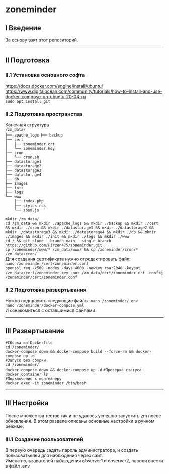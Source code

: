 # zoneminder  
## I Введение  
За основу взят этот репозиторий.  
  
***  
  
## II Подготовка  
### II.1 Установка основного софта  
https://docs.docker.com/engine/install/ubuntu/  
https://www.digitalocean.com/community/tutorials/how-to-install-and-use-docker-compose-on-ubuntu-20-04-ru  
`sudo apt install git`  
  
### II.2 Подготовка пространства  
Конечная структура  
`/zm_data/`  
`├── apache_logs` 
`├── backup`  
`├── cert`  
`│   ├── zoneminder.crt`  
`│   └── zoneminder.key`  
`├── cron`  
`│   └── cron.sh`  
`├── datastorage1`  
`├── datastorage2`  
`├── datastorage3`  
`├── datastorage4`  
`├── db`  
`├── images`  
`├── init`  
`├── logs`  
`└── www`  
`    ├── index.php`  
`    ├── styles.css`  
`    └── zoom.js`  
  
`mkdir /zm_data/`  
`cd /zm_data && mkdir ./apache_logs && mkdir ./backup && mkdir ./cert && mkdir ./cron && mkdir ./datastorage1 && mkdir ./datastorage2 && mkdir ./datastorage3 && mkdir ./datastorage4 && mkdir ./db && mkdir ./images && mkdir ./init && mkdir ./logs && mkdir ./www`  
`cd / && git clone --branch main --single-branch https://github.com/Firzen475/zoneminder.git`  
`cp /zoneminder/www/* /zm_data/www/ && cp /zoneminder/cron/* /zm_data/cron/`  
Для создания сертификата нужно отредактировать файл:  
`nano /zoneminder/cert/zoneminder.conf`  
`openssl req -x509 -nodes -days 4000 -newkey rsa:2048 -keyout /zm_data/cert/zoneminder.key -out /zm_data/cert/zoneminder.crt -config /zoneminder/cert/zoneminder.conf`  
  
### II.2 Подготовка развертывания
Нужно подправить следующие файлы:
`nano /zoneminder/.env`  
`nano /zoneminder/docker-compose.yml`  
И ознакомиться с оставшимися файлами  
  
***  

## III Развертывание  
`#Сборка из Dockerfile`  
`cd /zoneminder/`  
`docker-compose down && docker-compose build --force-rm && docker-compose up -d`  
`#Запуск без сборки`  
`cd /zoneminder/`  
`docker-compose down && docker-compose up -d` 
`#Проверка статуса`  
`docker container ls`  
`#Подключение к контейнеру`  
`docker exec -it zoneminder /bin/bash`  
  
***
  
## III Настройка  
После множества тестов так и не удалось успешно запустить zm после обновления. В этом разделе описаны основные настройки в ручном режиме.  
  
### III.1 Создание поользователей  
В первую очередь задать пароль администратора, и создать пользоватьелей для наблюдения через сайт.  
Имена пользователей наблюдения observer1 и observer2, пароли внести в файл .env








